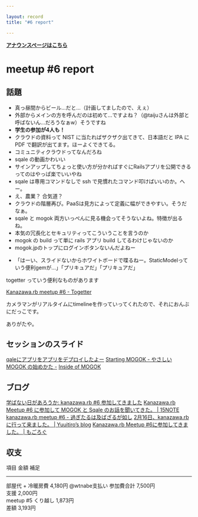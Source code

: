 ```yaml
---

layout: record
title: "#6 report"

---
```


<p> <a href="./"><strong>アナウンスページはこちら</strong></a></p>

meetup #6 report
=================

話題
----

-   真っ昼間からビール…だと…（計画してましたので、えぇ）
-   外部からメインの方を呼んだのは初めて…ですよね？（@taijuさんは外部と呼ばないん…だろうなぁw）そうですね
-   **学生の参加が4人も！**
-   クラウドの資料って NIST に当たればザクザク出てきて、日本語だと IPA
    に PDF で翻訳が出てます。ほーよくできてる。
-   コミュニティクラウドってなんだろね
-   sqale の動画かわいい
-   サインアップしてちょっと使い方が分かればすぐにRailsアプリを公開できるってのはやっぱ楽でいいやね
-   sqale は専用コマンドなしで ssh
    で見慣れたコマンド叩けばいいのか。へー。
-   え、農業？ 合気道？
-   クラウドの階層再び。PaaSは見方によって定義に幅ができやすい。そうだなぁ。
-   sqale と mogok
    両方いっぺんに見る機会ってそうないよね。特徴が出るね。
-   本気の冗長化とセキュリティってこういうことを言うのか
-   mogok の build って単に rails アプリ build してるわけじゃないのか
-   mogok.jpのトップにログインボタンないんだよねー

<!-- -->

-   「はーい、スライドないからホワイトボードで喋るねー。StaticModelっていう便利gemが…」「プリキュアだ」「プリキュアだ」

togetter っていう便利なものがあります

[Kanazawa.rb meetup #6 - Togetter](http://togetter.com/li/457446)

カメラマンがリアルタイムにtimelineを作っていってくれたので、それにおんぶにだっこです。

ありがたや。

セッションのスライド
--------------------

[qaleにアプリをアプリをデプロイしたよー](http://www.slideshare.net/KeisukeKita/sqale)
[Starting MOGOK - やさしい MOGOK
の始めかた -](http://www.slideshare.net/tomokazu/kanazawa-rb-06)
[Inside of
MOGOK](http://www.slideshare.net/IIJ_MOGOK/kanazawarb-slideshare)

ブログ
------

[学ばない日があろうか: kanazawa.rb #6
参加してきました](http://mirutover.blogspot.jp/2013/02/kanazawarb-6.html)
[Kanazawa.rb Meetup #6 に参加して MOGOK と Sqale のお話を聞いてきた。 |
15NOTE](http://15vision.jp/mobile/note/event-report/kanazawarb-meetup-6.html)
[kanazawa.rb meetup #6 -
過ぎたるは及ばざるが如し](http://cotton-desu.hatenablog.com/entry/2013/02/17/221901)
[2月16日、kanazawa.rb に行って来ました。 | Yuuitiro’s
blog](http://www.vcnet.toyama.toyama.jp/?p=6)
[Kanazawa.rb Meetup #6に参加してきました。 |
もごろぐ](http://blog.ruby.iijgio.com/2013/02/26/kanazawa-rb-meetup-6)

収支
----

  項目                  金額      補足
  --------------------- --------- ---------------
  部屋代 + 冷暖房費     4,180円   @wtnabe支払い
  参加費合計            7,500円   
  支援                  2,000円   
  meetup #5 くり越し   1,873円   
  差額                  3,193円   


